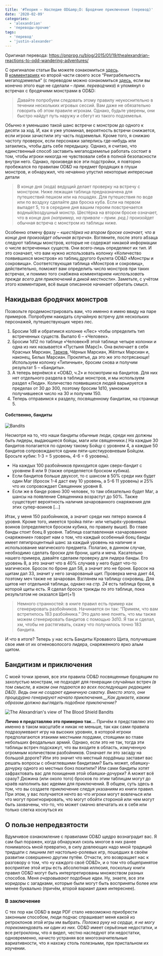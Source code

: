 ```yaml
---
title: '#Теория — Наследие OD&amp;D: Бродячие приключения (перевод)'
date: '2020-02-09'
categories:
  - 'alexandrian'
  - 'переводы-прочие'
tags:
  - 'перевод'
  - 'justin-alexander'
---
```


Оригинал перевода: https://pnprpg.ru/blog/2015/01/19/thealexandrian-reactions-to-odd-wandering-adventures/

С оригиналом статьи Вы можете ознакомиться [здесь](http://thealexandrian.net/wordpress/640/roleplaying-games/reactions-to-odd-wandering-adventures). В [комментариях](http://thealexandrian.net/wordpress/1248/roleplaying-games/re-running-the-megadungeon-part-2-restocking-the-dungeon#comments) ко второй части своего эссе “Реиграбельность мегаподземелья” (с переводом можно ознакомиться [здесь](http://pnprpg.ru/blog/2014/08/13/thealexandrian-rerunning-megadungeon/), если вы конечно этого еще не сделали – *прим. переводчика*) я упомянул о встречах с бродячими монстрами в OD&D:

> Давайте попробуем следовать этому правилу неукоснительно в течении нескольких игровых сессий. Вам даже не обязательно говорить об этом правиле игрокам. Однако, будьте уверены, они быстро найдут путь наружу и сбегут из такого подземелья.

Обычно я уменьшаю такой шанс встречи с монстром до одного к десяти за ход. И, как я уже упоминал, вероятность встречи снижается, если игроки зачистили эту часть подземелья. Кроме того, я снижаю частоту проверок, если персонажи заперлись где-нибудь или затаились, чтобы дать себе передышку. Однако, я считаю, что единственный способ заставить мегаподземелье работать состоит в том, чтобы игроки никогда не чувствовали себя в полной безопасности внутри него. Однако, произведя все эти подстройки, я повторно пробежался по правилам OD&D на предмет бродящих в глуши монстров, и обнаружил, что нечаянно упустил некоторые интересные детали

> В конце дня (хода) ведущий делает проверку на встречу с монстром. Ниже лежащая таблица предназначена для путешествий пешком или на лошадях. Для путешествия по воде или по воздуху сделайте два броска куба. Если на первом выпадет 5, то в середине дня вашим героям повстречается водный/воздушный монстр. Шестёрка на втором броске означает, что в конце дня *(например, на привале – прим. ред.)* произойдет обычная встреча с монстром из таблицы ниже.

Особенно отмечу фразу – *«шестёрка на втором броске означает, что в конце дня произойдет обычная встреча».* Взгляните, после этого абзаца следуют таблицы монстров, которые не содержат никакой информации о числе встреченных существ. Они всего-лишь определяют их тип. И это означает, что вам нужно использовать колонку «Количество появившихся монстров» из таблиц другого буклета OD&D «Монстры и сокровища». Соответствующая таблица «Монстров и сокровищ», действительно, поможет вам определить число монстров при таких встречах, и помимо того снабжена комментарием *«использовать прежде всего для приключений в дикой местности»*. Заметьте, с учётом этого комментария, всё выше описанное начинает обретать смысл.

## Накидывая бродячих монстров

Позвольте продемонстрировать вам, что именно я имею ввиду на паре примеров. Попробуем накидать случайную встречу для нескольких персонажей, путешествующих через лес.

1. Бросим 1d8 и обратимся колонке «Лес» чтобы определить тип встреченных существ. Выпало 6 – «Человек».
2. Бросим 1d12 по таблице «Человек»В этой таблице четыре колонки и одна из них называется «Пустыня (Марс)». Она включает в себя Красных Марсиан, [Тарков](http://en.wikipedia.org/wiki/Tharks), Чёрных Марсиан, Жёлтых Марсиан и, наконец, Белых Марсиан. Проклятье, да это же это потрясающе! Используем колонку «Типичные», бросим снова и получим результат 5 – «Бандиты».
3. А теперь вернёмся к «OD&D, ч.2» и посмотрим на бандитов. Для них нет отдельного раздела в таблице монстров, и мы используем раздел «Люди». Количество появившихся людей варьируется в пределах от 30 до 300, поэтому бросим 1d10, умножим получившееся число на 30 и получим 150.
4. Теперь отправимся к разделу, посвященному бандитам, на странице 5.

#### Собственно, бандиты

![Bandits](images/Time-Bandits-640x360.png)

Несмотря на то, что наши бандиты обычные люди, среди них должны быть лидеры, выдающиеся бойцы, маги или священники.( На каждые 30 бандитов полагается по одному такому Бойцу с уровнем 4, а каждые 50 бандитов сопровождаются одним пяти-шестиуровневым Бойцом. Бросьте кубик: 1-3 = 5 уровень, 4-6 = 6 уровень).

- На каждых 100 разбойников приходится один сверх-бандит с уровнем 8 или 9 (также определяется броском кубика).
- Если бандитов больше двухсот, то с шансом в 50% среди них будет один Маг (бросок 1-4 даст ему 10 уровень, а 5-6 11 уровень) и 25% что их сопровождает Священник уровня 8.
- Если же в банде ровно 300 человек, то там обязательно будет Маг, а шансы на появление Священника возрастут до 50%. Также существует вероятность наличия зачарованного снаряжения для этих супер-воинов \[…\]

Итак, у меня 150 разбойников, а значит среди них пятеро воинов 4 уровня. Кроме того, имеется тройка пяти- или четырёх-уровневых воинов (определяется броском кубика, по правилу выше). Во главе банды стоит боец 8 уровня. Таблица озаглавленная «зачарованное снаряжение» говорит нам о том, что каждый особенный боец банды имеет пятипроцентный шанс за каждый уровень на наличие и использование магического предмета. Полагаю, в данном случае, необходимо сделать броски для брони, щита и меча. Касательно нашего примера, давайте сделаем проверку для лидера банды. Его уровень 8, а это значит что в 40% случаев у него будет что-то магическое. Бросок по броне дал 58, а значит это не броня. Бросок на щитам дал 33, значит у него зачарованый щит. Проверка меча дает 44, поэтому меч также не зачарован. Взглянем на таблицу сокровищ. Для щитов нет отдельной таблицы, однако на *стр. 24* есть таблица брони, в которой щиты есть. Я сделал бросок трижды по это таблице, пока результатом не оказался Щит(+1)

> Немного странностей: в книге правил есть пример как сгенерировать разбойников. Начинается он так: “Примем, что вам встретилось 183 разбойника.” Это дало мне понять, что мы также можем сгенерировать бандитов с помощью 3d10. Я так и сделал, хм, чтобы не растягивать, скажу что получилось точно 183 бандита.

И что в итоге? Теперь у нас есть Бандиты Кровавого Щита, получившие свое имя от их огненоволосого лидера, снаряженного ярко алым щитом.

## Бандитизм и приключения

С моей точки зрения, все эти правила OD&D посвященные бродящим по захолустью монстрам, не подходят для генерации случайных встреч *(в том смысле, в каком они подаются во всех последующих редакциях D&D)*. *Ведь они не создают единичную схватку. Вместо этого, они процедурно генерируют начало приключения.\_\_Как думаете, каким образом должно выглядеть подобное приключение?*

![The Alexandrian's view of The Blood Shield Bandits](images/The_Victorious_Battle_over_the_Bandits_at_Huanghua.jpg)

**Лично я представляю это примерно так…** Причём я представляю это именно в таком масштабе и никак не меньше, так как сами правила подразумевают игру на высоких уровнях, в которой игроки предполагаются этакими местными лордами, стоящими во главе небольших феодальных армий. Однако, если это не так, тогда эти таблицы встреч подскажут, что вы входите в область, измученную огромным количеством разбойников. Означает ли это засаду на большой дороге? Или это значит что местный лордёныш заставит вас решать вопросы с обнаглевшими бандитами? Быть может, обаяшку-дочурку одного из местных бонз похитили? Или сами бандиты хотят зафрахтовать вас для похищения этой обаяшки-дочурки? А может всё сразу? Дюжина (или около того) бросков по этим таблицам могут до краёв наполнить вас идеями для приключений. В общем, суть здесь в том, что вы создаете приключение следуя указаниям из книги правил. При этом, у вас получается нечто во что игроки могут вовлечься или что могут проигнорировать, что могут обойти стороной или чем могут быть захвачены, что-то, что может смачно впечатать их в себя или только слегка коснуться их

## О пользе непредвзятости

Вдумчивое ознакомление с правилами OD&D щедро вознаградит вас. Я сам был поражен, когда обнаружил сколь многое в них ранее понималось мной превратно, в силу довлеющих надо мной традиций тридцати с лишним лет настольно-ролевых игр, пошедших в своём развитии совершенно другим путём. Отчасти, это возвращает нас к разговору о том, что «у каждого своё OD&D», и о том что общепринятое восприятие этой игры есть абсолютная иллюзия, поскольку книги правил OD&D могут быть интерпретированы множеством разных способов. Меня *очаровывают* подобные идеи. Ну, знаете, все эти коридоры с загадками, которые были могут быть восприняты более или менее буквально (причём, второй вариант даже интереснее).

### В заключение

С тех пор как OD&D в виде PDF стало невозможно приобрести законным способом, люди подчас спрашивает меня какой из ретроклонов этой игры им выбрать. *Положа руку на сердце, я не могу порекомендовать ни один из них.* OD&D имеет серьёзные недостатки, и все ретроклоны, что я видел, честно наследуют эти недостатки, одновременно, начисто устраняя все многозначительные вариативности, что я нахожу столь полезными, при пристальном их изучении.
